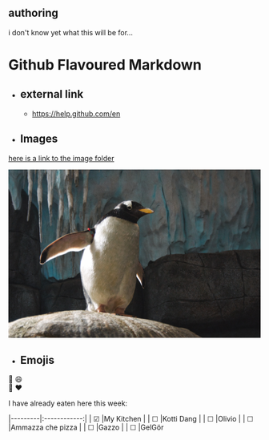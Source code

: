 ## authoring
i don't know yet what this will be for... 


# Github Flavoured Markdown

- ## external link
   -  https://help.github.com/en

- ## Images

[here is a link to the image folder](img/)

![here is a pengiuin](img/pingu1.jpg)

- ## Emojis
:metal:
:smile:
<br>
:hammer: :heart:

I have already eaten here this week:



|---------|:------------:|
| &#9745; |My Kitchen |
| &#9744; |Kotti Dang |
| &#9744; |Olivio |
| &#9744; |Ammazza che pizza |
| &#9744; |Gazzo |
| &#9744; |GelGör 

